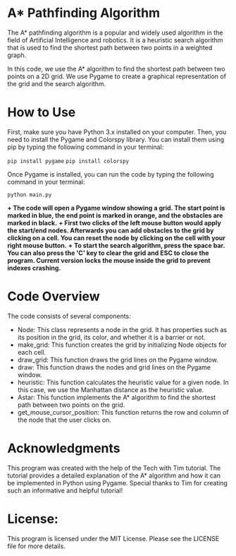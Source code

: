 # A* Pathfinding Algorithm
The A* pathfinding algorithm is a popular and widely used algorithm in the field of Artificial Intelligence and robotics. It is a heuristic search algorithm that is used to find the shortest path between two points in a weighted graph.

In this code, we use the A* algorithm to find the shortest path between two points on a 2D grid. We use Pygame to create a graphical representation of the grid and the search algorithm.

# How to Use
First, make sure you have Python 3.x installed on your computer. Then, you need to install the Pygame and Colorspy library. You can install them using pip by typing the following command in your terminal:

`pip install pygame`
`pip install colorspy`

Once Pygame is installed, you can run the code by typing the following command in your terminal:

`python main.py`

__+ The code will open a Pygame window showing a grid. The start point is marked in blue, the end point is marked in orange, and the obstacles are marked in black.__ 
__+ First two clicks of the left mouse button would apply the start/end nodes. Afterwards you can add obstacles to the grid by clicking on a cell. You can reset the node by clicking on the cell with your right mouse button.__
__+ To start the search algorithm, press the space bar. You can also press the 'C' key to clear the grid and ESC to close the program. Current version locks the mouse inside the grid to prevent indexes crashing.__

# Code Overview
The code consists of several components:

* Node: This class represents a node in the grid. It has properties such as its position in the grid, its color, and whether it is a barrier or not.
* make_grid: This function creates the grid by initializing Node objects for each cell.
* draw_grid: This function draws the grid lines on the Pygame window.
* draw: This function draws the nodes and grid lines on the Pygame window.
* heuristic: This function calculates the heuristic value for a given node. In this case, we use the Manhattan distance as the heuristic value.
* Astar: This function implements the A* algorithm to find the shortest path between two points on the grid.
* get_mouse_cursor_position: This function returns the row and column of the node that the user clicks on.

# Acknowledgments
This program was created with the help of the Tech with Tim tutorial. The tutorial provides a detailed explanation of the A* algorithm and how it can be implemented in Python using Pygame. Special thanks to Tim for creating such an informative and helpful tutorial!

# License:

This program is licensed under the MIT License. Please see the LICENSE file for more details.
